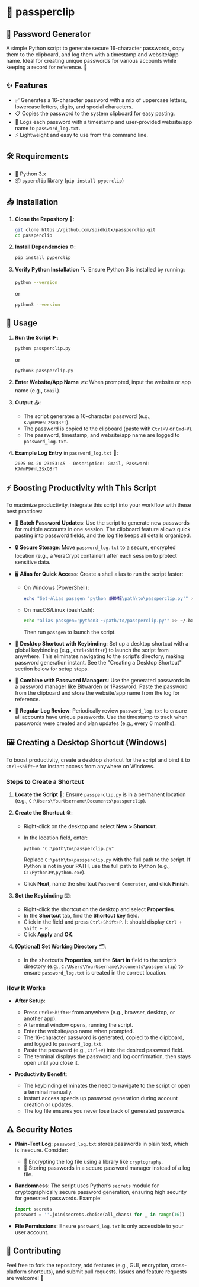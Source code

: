 # 🔏 passperclip
## 🔐 Password Generator

A simple Python script to generate secure 16-character passwords, copy them to the clipboard, and log them with a timestamp and website/app name. Ideal for creating unique passwords for various accounts while keeping a record for reference. 🚀

## ✨ Features

- ✅ Generates a 16-character password with a mix of uppercase letters, lowercase letters, digits, and special characters.
- 📋 Copies the password to the system clipboard for easy pasting.
- 📝 Logs each password with a timestamp and user-provided website/app name to `password_log.txt`.
- ⚡ Lightweight and easy to use from the command line.

## 🛠️ Requirements

- 🐍 Python 3.x
- 📦 `pyperclip` library (`pip install pyperclip`)

## 📥 Installation

1. **Clone the Repository** 📂:

   ```bash
   git clone https://github.com/spidbitx/passperclip.git
   cd passperclip
   ```

2. **Install Dependencies** ⚙️:

   ```bash
   pip install pyperclip
   ```

3. **Verify Python Installation** 🔍: Ensure Python 3 is installed by running:

   ```bash
   python --version
   ```

   or

   ```bash
   python3 --version
   ```

## 🚀 Usage

1. **Run the Script** ▶️:

   ```bash
   python passperclip.py
   ```

   or

   ```bash
   python3 passperclip.py
   ```

2. **Enter Website/App Name** ✍️: When prompted, input the website or app name (e.g., `Gmail`).

3. **Output** 📤:

   - The script generates a 16-character password (e.g., `K7@mP9#nL2$xQ8rT`).
   - The password is copied to the clipboard (paste with `Ctrl+V` or `Cmd+V`).
   - The password, timestamp, and website/app name are logged to `password_log.txt`.

4. **Example Log Entry** in `password_log.txt` 📜:

   ```
   2025-04-20 23:53:45 - Description: Gmail, Password: K7@mP9#nL2$xQ8rT
   ```

## ⚡ Boosting Productivity with This Script

To maximize productivity, integrate this script into your workflow with these best practices:

- 🔄 **Batch Password Updates**: Use the script to generate new passwords for multiple accounts in one session. The clipboard feature allows quick pasting into password fields, and the log file keeps all details organized.
- 🔒 **Secure Storage**: Move `password_log.txt` to a secure, encrypted location (e.g., a VeraCrypt container) after each session to protect sensitive data.
- 🖥️ **Alias for Quick Access**: Create a shell alias to run the script faster:
  - On Windows (PowerShell):

    ```powershell
    echo "Set-Alias passgen 'python $HOME\path\to\passperclip.py'" >> $PROFILE
    ```

  - On macOS/Linux (bash/zsh):

    ```bash
    echo "alias passgen='python3 ~/path/to/passperclip.py'" >> ~/.bashrc
    ```

    Then run `passgen` to launch the script.

- 🎯 **Desktop Shortcut with Keybinding**: Set up a desktop shortcut with a global keybinding (e.g., `Ctrl+Shift+P`) to launch the script from anywhere. This eliminates navigating to the script’s directory, making password generation instant. See the "Creating a Desktop Shortcut" section below for setup steps.
- 🔗 **Combine with Password Managers**: Use the generated passwords in a password manager like Bitwarden or 1Password. Paste the password from the clipboard and store the website/app name from the log for reference.
- 📅 **Regular Log Review**: Periodically review `password_log.txt` to ensure all accounts have unique passwords. Use the timestamp to track when passwords were created and plan updates (e.g., every 6 months).

## 🖼️ Creating a Desktop Shortcut (Windows)

To boost productivity, create a desktop shortcut for the script and bind it to `Ctrl+Shift+P` for instant access from anywhere on Windows.

### Steps to Create a Shortcut

1. **Locate the Script** 📍: Ensure `passperclip.py` is in a permanent location (e.g., `C:\Users\YourUsername\Documents\passperclip`).

2. **Create the Shortcut** 🛠️:

   - Right-click on the desktop and select **New > Shortcut**.
   - In the location field, enter:

     ```
     python "C:\path\to\passperclip.py"
     ```

     Replace `C:\path\to\passperclip.py` with the full path to the script. If Python is not in your PATH, use the full path to Python (e.g., `C:\Python39\python.exe`).

   - Click **Next**, name the shortcut `Password Generator`, and click **Finish**.

3. **Set the Keybinding** ⌨️:

   - Right-click the shortcut on the desktop and select **Properties**.
   - In the **Shortcut** tab, find the **Shortcut key** field.
   - Click in the field and press `Ctrl+Shift+P`. It should display `Ctrl + Shift + P`.
   - Click **Apply** and **OK**.

4. **(Optional) Set Working Directory** 🗂️:

   - In the shortcut’s **Properties**, set the **Start in** field to the script’s directory (e.g., `C:\Users\YourUsername\Documents\passperclip`) to ensure `password_log.txt` is created in the correct location.

### How It Works

- **After Setup**:

  - Press `Ctrl+Shift+P` from anywhere (e.g., browser, desktop, or another app).
  - A terminal window opens, running the script.
  - Enter the website/app name when prompted.
  - The 16-character password is generated, copied to the clipboard, and logged to `password_log.txt`.
  - Paste the password (e.g., `Ctrl+V`) into the desired password field.
  - The terminal displays the password and log confirmation, then stays open until you close it.

- **Productivity Benefit**:

  - The keybinding eliminates the need to navigate to the script or open a terminal manually.
  - Instant access speeds up password generation during account creation or updates.
  - The log file ensures you never lose track of generated passwords.

## ⚠️ Security Notes

- **Plain-Text Log**: `password_log.txt` stores passwords in plain text, which is insecure. Consider:

  - 🔐 Encrypting the log file using a library like `cryptography`.
  - 🔑 Storing passwords in a secure password manager instead of a log file.

- **Randomness**: The script uses Python’s `secrets` module for cryptographically secure password generation, ensuring high security for generated passwords. Example:

  ```python
  import secrets
  password = ''.join(secrets.choice(all_chars) for _ in range(16))
  ```

- **File Permissions**: Ensure `password_log.txt` is only accessible to your user account.

## 🤝 Contributing

Feel free to fork the repository, add features (e.g., GUI, encryption, cross-platform shortcuts), and submit pull requests. Issues and feature requests are welcome! 🌟
